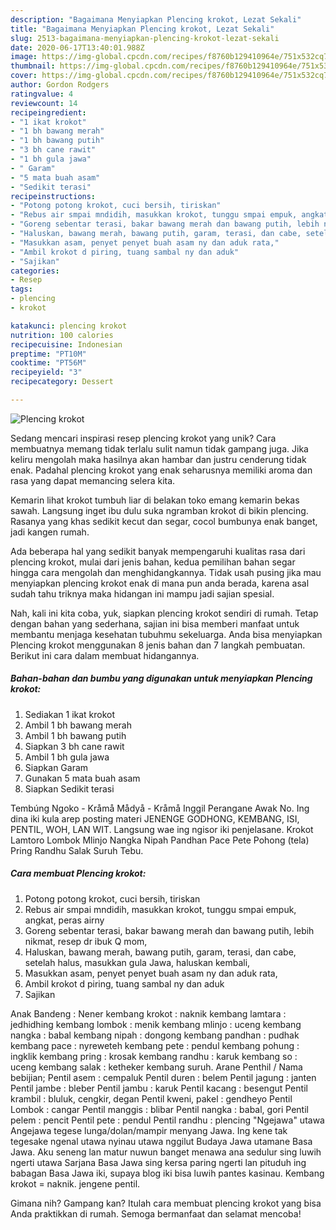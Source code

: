 ```yaml
---
description: "Bagaimana Menyiapkan Plencing krokot, Lezat Sekali"
title: "Bagaimana Menyiapkan Plencing krokot, Lezat Sekali"
slug: 2513-bagaimana-menyiapkan-plencing-krokot-lezat-sekali
date: 2020-06-17T13:40:01.988Z
image: https://img-global.cpcdn.com/recipes/f8760b129410964e/751x532cq70/plencing-krokot-foto-resep-utama.jpg
thumbnail: https://img-global.cpcdn.com/recipes/f8760b129410964e/751x532cq70/plencing-krokot-foto-resep-utama.jpg
cover: https://img-global.cpcdn.com/recipes/f8760b129410964e/751x532cq70/plencing-krokot-foto-resep-utama.jpg
author: Gordon Rodgers
ratingvalue: 4
reviewcount: 14
recipeingredient:
- "1 ikat krokot"
- "1 bh bawang merah"
- "1 bh bawang putih"
- "3 bh cane rawit"
- "1 bh gula jawa"
- " Garam"
- "5 mata buah asam"
- "Sedikit terasi"
recipeinstructions:
- "Potong potong krokot, cuci bersih, tiriskan"
- "Rebus air smpai mndidih, masukkan krokot, tunggu smpai empuk, angkat, peras airny"
- "Goreng sebentar terasi, bakar bawang merah dan bawang putih, lebih nikmat, resep dr ibuk Q mom,"
- "Haluskan, bawang merah, bawang putih, garam, terasi, dan cabe, setelah halus, masukkan gula Jawa, haluskan kembali,"
- "Masukkan asam, penyet penyet buah asam ny dan aduk rata,"
- "Ambil krokot d piring, tuang sambal ny dan aduk"
- "Sajikan"
categories:
- Resep
tags:
- plencing
- krokot

katakunci: plencing krokot 
nutrition: 100 calories
recipecuisine: Indonesian
preptime: "PT10M"
cooktime: "PT56M"
recipeyield: "3"
recipecategory: Dessert

---
```



![Plencing krokot](https://img-global.cpcdn.com/recipes/f8760b129410964e/751x532cq70/plencing-krokot-foto-resep-utama.jpg)

Sedang mencari inspirasi resep plencing krokot yang unik? Cara membuatnya memang tidak terlalu sulit namun tidak gampang juga. Jika keliru mengolah maka hasilnya akan hambar dan justru cenderung tidak enak. Padahal plencing krokot yang enak seharusnya memiliki aroma dan rasa yang dapat memancing selera kita.

Kemarin lihat krokot tumbuh liar di belakan toko emang kemarin bekas sawah. Langsung inget ibu dulu suka ngramban krokot di bikin plencing. Rasanya yang khas sedikit kecut dan segar, cocol bumbunya enak banget, jadi kangen rumah.

Ada beberapa hal yang sedikit banyak mempengaruhi kualitas rasa dari plencing krokot, mulai dari jenis bahan, kedua pemilihan bahan segar hingga cara mengolah dan menghidangkannya. Tidak usah pusing jika mau menyiapkan plencing krokot enak di mana pun anda berada, karena asal sudah tahu triknya maka hidangan ini mampu jadi sajian spesial.


Nah, kali ini kita coba, yuk, siapkan plencing krokot sendiri di rumah. Tetap dengan bahan yang sederhana, sajian ini bisa memberi manfaat untuk membantu menjaga kesehatan tubuhmu sekeluarga. Anda bisa menyiapkan Plencing krokot menggunakan 8 jenis bahan dan 7 langkah pembuatan. Berikut ini cara dalam membuat hidangannya.

<!--inarticleads1-->

##### Bahan-bahan dan bumbu yang digunakan untuk menyiapkan Plencing krokot:

1. Sediakan 1 ikat krokot
1. Ambil 1 bh bawang merah
1. Ambil 1 bh bawang putih
1. Siapkan 3 bh cane rawit
1. Ambil 1 bh gula jawa
1. Siapkan  Garam
1. Gunakan 5 mata buah asam
1. Siapkan Sedikit terasi


Tembúng Ngoko - Kråmå Mådyå - Kråmå Inggil Perangane Awak No. Ing dina iki kula arep posting materi JENENGE GODHONG, KEMBANG, ISI, PENTIL, WOH, LAN WIT. Langsung wae ing ngisor iki penjelasane. Krokot Lamtoro Lombok Mlinjo Nangka Nipah Pandhan Pace Pete Pohong (tela) Pring Randhu Salak Suruh Tebu. 

<!--inarticleads2-->

##### Cara membuat Plencing krokot:

1. Potong potong krokot, cuci bersih, tiriskan
1. Rebus air smpai mndidih, masukkan krokot, tunggu smpai empuk, angkat, peras airny
1. Goreng sebentar terasi, bakar bawang merah dan bawang putih, lebih nikmat, resep dr ibuk Q mom,
1. Haluskan, bawang merah, bawang putih, garam, terasi, dan cabe, setelah halus, masukkan gula Jawa, haluskan kembali,
1. Masukkan asam, penyet penyet buah asam ny dan aduk rata,
1. Ambil krokot d piring, tuang sambal ny dan aduk
1. Sajikan


Anak Bandeng : Nener kembang krokot : naknik kembang lamtara : jedhidhing kembang lombok : menik kembang mlinjo : uceng kembang nangka : babal kembang nipah : dongong kembang pandhan : pudhak kembang pace : nyreweteh kembang pete : pendul kembang pohung : ingklik kembang pring : krosak kembang randhu : karuk kembang so : uceng kembang salak : ketheker kembang suruh. Arane Penthil / Nama bebijian; Pentil asem : cempaluk Pentil duren : belem Pentil jagung : janten Pentil jambe : bleber Pentil jambu : karuk Pentil kacang : besengut Pentil krambil : bluluk, cengkir, degan Pentil kweni, pakel : gendheyo Pentil Lombok : cangar Pentil manggis : blibar Pentil nangka : babal, gori Pentil pelem : pencit Pentil pete : pendul Pentil randhu : plencing &#34;Ngejawa&#34; utawa Angejawa tegese lunga/dolan/mampir menyang Jawa. Ing kene tak tegesake ngenal utawa nyinau utawa nggilut Budaya Jawa utamane Basa Jawa. Aku seneng lan matur nuwun banget menawa ana sedulur sing luwih ngerti utawa Sarjana Basa Jawa sing kersa paring ngerti lan pituduh ing babagan Basa Jawa iki, supaya blog iki bisa luwih pantes kasinau. Kembang krokot = naknik. jengene pentil. 

Gimana nih? Gampang kan? Itulah cara membuat plencing krokot yang bisa Anda praktikkan di rumah. Semoga bermanfaat dan selamat mencoba!
